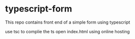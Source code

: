 # typescript-form

This repo contains front end of a simple form using typescript

use tsc to complie the ts 
open index.html using online hosting 